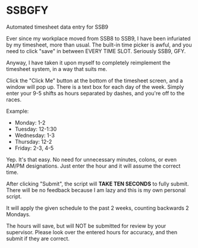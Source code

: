 # SSBGFY
 Automated timesheet data entry for SSB9

Ever since my workplace moved from SSB8 to SSB9, I have been infuriated by my timesheet, more than usual. The built-in time picker is awful, and you need to click "save" in between EVERY TIME SLOT. Seriously SSB9, GFY. 

Anyway, I have taken it upon myself to completely reimplement the timesheet system, in a way that suits me.

Click the "Click Me" button at the bottom of the timesheet screen, and a window will pop up. There is a text box for each day of the week. Simply enter your 9-5 shifts as hours separated by dashes, and you're off to the races.

Example:
- Monday: 1-2
- Tuesday: 12-1:30
- Wednesday: 1-3
- Thursday: 12-2
- Friday: 2-3, 4-5

Yep. It's that easy. No need for unnecessary minutes, colons, or even AM/PM designations. Just enter the hour and it will assume the correct time.

After clicking "Submit", the script will **TAKE TEN SECONDS** to fully submit. There will be no feedback because I am lazy and this is my own personal script.

It will apply the given schedule to the past 2 weeks, counting backwards 2 Mondays. 

The hours will save, but will NOT be submitted for review by your supervisor. Please look over the entered hours for accuracy, and then submit if they are correct.